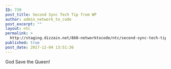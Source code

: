 ```yaml
---
ID: 739
post_title: Second Sync Tech Tip from WP
author: admin_network_to_code
post_excerpt: ""
layout: ntc
permalink: >
  http://staging.dizzain.net/860-networktocode/ntc/second-sync-tech-tip-from-wp/
published: true
post_date: 2017-12-04 13:51:36
---
```

God Save the Queen!